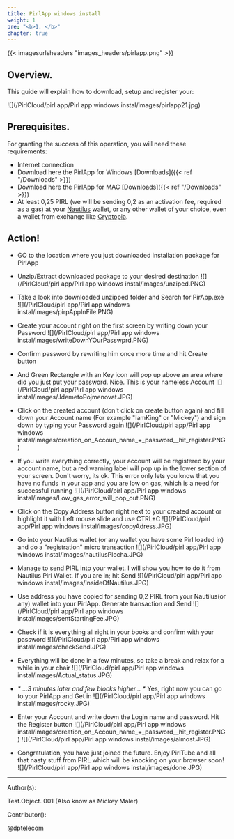 ```yaml
---
title: PirlApp windows install
weight: 1
pre: "<b>1. </b>"
chapter: true
---
```

{{< imagesurlsheaders "images_headers/pirlapp.png"  >}}


## Overview.

This guide will explain how to download, setup and register your:

![](/PirlCloud/pirl app/Pirl app windows instal/images/pirlapp21.jpg)

## Prerequisites.

For granting the success of this operation, you will need these requirements:

* Internet connection
* Download here the PirlApp for Windows [Downloads]({{< ref "/Downloads" >}})
* Download here the PirlApp for MAC [Downloads]({{< ref "/Downloads" >}})
* At least 0,25 PIRL (we will be sending 0,2 as an activation fee, required as a gas) at your [Nautilus](https://pirl.io/en/nautilus-wallet/) wallet, or any other wallet of your choice, even a wallet from exchange like [Cryptopia](https://www.cryptopia.co.nz).

## Action!

* GO to the location where you just downloaded installation package for PirlApp
* Unzip/Extract downloaded package to your desired destination
![](/PirlCloud/pirl app/Pirl app windows instal/images/unziped.PNG)
* Take a look into downloaded unzipped folder and Search for PirApp.exe
![](/PirlCloud/pirl app/Pirl app windows instal/images/pirpAppInFile.PNG)
* Create your account right on the first screen by writing down your Password
![](/PirlCloud/pirl app/Pirl app windows instal/images/writeDownYOurPasswprd.PNG)
* Confirm password by rewriting him once more time and hit Create button
* And Green Rectangle with an Key icon will pop up above an area where did you just put your password. Nice. This is your nameless Account
![](/PirlCloud/pirl app/Pirl app windows instal/images/JdemetoPojmenovat.JPG)
* Click on the created account (don't click on create button again) and fill down your Account name (For example "IamKing" or "Mickey") and sign down by typing your Password again
![](/PirlCloud/pirl app/Pirl app windows instal/images/creation_on_Accoun_name_+_password__hit_register.PNG)
* If you write everything correctly, your account will be registered by your account name, but a red warning label will pop up in the lower section of your screen. Don't worry, its ok. This error only lets you know that you have no funds in your app and you are low on gas, which is a need for successful running
![](/PirlCloud/pirl app/Pirl app windows instal/images/Low_gas_error_will_pop_out.PNG)
* Click on the Copy Address button right next to your created account or  highlight it with Left mouse slide and use CTRL+C
![](/PirlCloud/pirl app/Pirl app windows instal/images/copyAdress.JPG)
* Go into your Nautilus wallet (or any wallet you have some Pirl loaded in) and do a "registration" micro transaction
![](/PirlCloud/pirl app/Pirl app windows instal/images/nautilusPlocha.JPG)
* Manage to send PIRL into your wallet. I will show you how to do it from Nautilus Pirl Wallet. If you are in; hit Send
![](/PirlCloud/pirl app/Pirl app windows instal/images/InsideOfNautilus.JPG)
* Use address you have copied for sending 0,2 PIRL from your Nautilus(or any) wallet into your PirlApp. Generate transaction and Send
![](/PirlCloud/pirl app/Pirl app windows instal/images/sentStartingFee.JPG)

* Check if it is everything all right in your books and confirm with your password
![](/PirlCloud/pirl app/Pirl app windows instal/images/checkSend.JPG)
* Everything will be done in a few minutes, so take a break and relax for a while in your chair
![](/PirlCloud/pirl app/Pirl app windows instal/images/Actual_status.JPG)
* _* ...3 minutes later and few blocks higher... *_ Yes, right now you can go to your PirlApp and Get in
![](/PirlCloud/pirl app/Pirl app windows instal/images/rocky.JPG)
* Enter your Account and write down the Login name and password. Hit the Register button
![](/PirlCloud/pirl app/Pirl app windows instal/images/creation_on_Accoun_name_+_password__hit_register.PNG)
![](/PirlCloud/pirl app/Pirl app windows instal/images/almost.JPG)
* Congratulation, you have just joined the future. Enjoy PirlTube and all that nasty stuff from PIRL which will be knocking on your browser soon!
![](/PirlCloud/pirl app/Pirl app windows instal/images/done.JPG)


---

Author(s):

Test.Object. 001 (Also know as Mickey Maler)

Contributor():

@dptelecom
